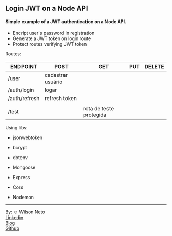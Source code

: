 ## Login JWT on a Node API
#### Simple example of a JWT authentication on a Node API.

- Encript user's password in registration
- Generate a JWT token on login route
- Protect routes verifying JWT token

Routes:

| ENDPOINT 	| POST            | GET       | PUT         | DELETE |
| ------------	| --------------- | --------- | ----------- | ------ |
| /user		  	| cadastrar usuário |       |       |  |
| /auth/login 	| logar |  |  |  |
| /auth/refresh	| refresh token |    |  |  |
| 	|            |    |  |  |
| /test	|            | rota de teste protegida   |  |  |


Using libs:

- jsonwebtoken
- bcrypt

- dotenv
- Mongoose
- Express
- Cors
- Nodemon


-----  
By: :relaxed: Wilson Neto  
[Linkedin](https://linkedin.com/in/wilsonnetobr/)  
[Blog](http://wilsonneto.com.br)  
[Github](https://github.com/wilsonneto-dev)  

